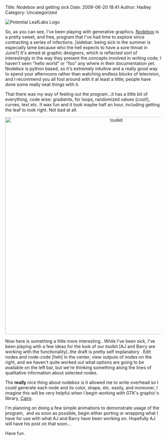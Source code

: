 Title: Nodebox and getting sick
Date: 2009-06-20 18:41
Author: Hadley
Category: Uncategorized

![Potential LeafLabs Logo][]

So, as you can see, I've been playing with generative graphics.
[Nodebox][] is a pretty sweet, and free, program that I've had time to
explore since contracting a series of infections. [sidebar: being sick
in the summer is especially lame because who the hell expects to have a
sore throat in June?] It's aimed at graphic designers, which is
reflected sort of interestingly in the way they present the concepts
involved in writing code; I haven't seen "hello world" or "foo" any
where in their documentation yet.  Nodebox is python based, so it's
extremely intuitive and a really good way to spend your afternoons
rather than watching endless blocks of television, and I recommend you
all fool around with it at least a little; people have done some really
neat things with it.

That there was my way of feeling out the program...it has a little bit
of everything, code wise: gradients, for loops, randomized values
[cool!], curves, text etc. It was fun and it took maybe half an hour,
including getting the leaf to look right. Not bad at
all.

<center>
<img src="http://blogs.leaflabs.com/wp-content/uploads/toolkit1.jpg" alt="toolkit" width="700px">
</center>

Now here is something a little more interesting.. While I've been sick,
I've been playing with a few ideas for the look of our toolkit [AJ and
Barry are working with the functionality]..the draft is pretty self
explanatory . Edit nodes and node-code [heh] in the center, view outputs
of nodes on the right, and we haven't quite worked out what options are
going to be available on the left bar, but we're thinking something
along the lines of qualitative information about selected nodes.

The **really** nice thing about nodebox is it allowed me to write
overhead so I could generate each node and its color, shape, etc.
easily, and moreover, I imagine this will be very helpful when I begin
working with GTK's graphic's library, [Cairo][].

I'm planning on doing a few simple animations to demonstrate usage of
the program,  and as soon as possible, begin either porting or wrapping
what I have for use with what AJ and Barry have been working on.
Hopefully AJ will have his post on that soon...

Have fun.

  [Potential LeafLabs Logo]: http://blogs.leaflabs.com/wp-content/uploads/leaflabs1.jpg "LeafLabs"
  [Nodebox]: http://nodebox.net
  [Cairo]: http://cairographics.org/

